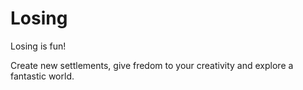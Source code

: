 # Losing

Losing is fun!

Create new settlements, give fredom to your creativity and explore a fantastic world.
